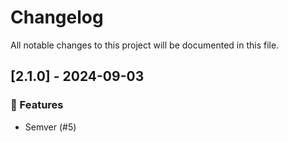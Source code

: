 # Changelog

All notable changes to this project will be documented in this file.

## [2.1.0] - 2024-09-03

### 🚀 Features

- Semver (#5)

<!-- generated by git-cliff -->
